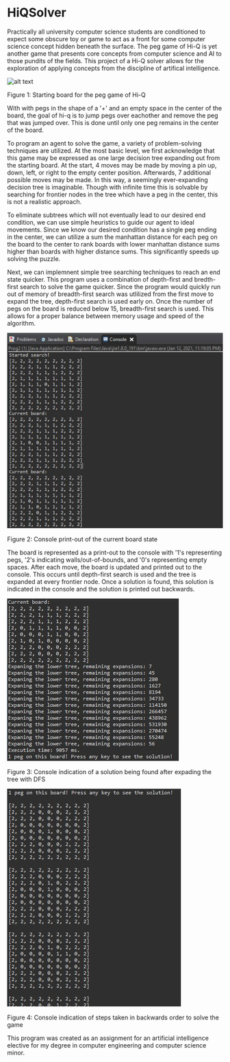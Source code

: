 # HiQSolver

Practically all university computer science students are conditioned to expect
some obscure toy or game to act as a front for some computer science concept 
hidden beneath the surface. The peg game of Hi-Q is yet another game that presents 
core concepts from computer science and AI to those pundits of the fields. This
project of a Hi-Q solver allows for the exploration of applying concepts
from the discipline of artifical intelligence. 

![alt text](https://en.wikipedia.org/wiki/Peg_solitaire#/media/File:Solitaire_01.jpg)

Figure 1: Starting board for the peg game of Hi-Q

With with pegs in the shape of a '+' and an empty space in the center of the board,
the goal of hi-q is to jump pegs over eachother and remove the peg that was jumped
over. This is done until only one peg remains in the center of the board.

To program an agent to solve the game, a variety of problem-solving techniques are
utilized. At the most basic level, we first acknowledge that this game may be
expressed as one large decision tree expanding out from the starting board. At the
start, 4 moves may be made by moving a pin up, down, left, or right to the empty
center position. Afterwards, 7 additional possible moves may be made. In this way,
a seemingly ever-expanding decision tree is imaginable. Though with infinite time
this is solvable by searching for frontier nodes in the tree which have a peg in
the center, this is not a realistic approach.

To eliminate subtrees which will not eventually lead to our desired end condition,
we can use simple heuristics to guide our agent to ideal movements. Since we 
know our desired condition has a single peg ending in the center, we can utilize
a sum the manhattan distance for each peg on the board to the center to rank 
boards with lower manhattan distance sums higher than boards with higher distance 
sums. This significantly speeds up solving the puzzle.

Next, we can implemnent simple tree searching techniques to reach an end state quicker.
This program uses a combination of depth-first and bredth-first search to solve
the game quicker. Since the program would quickly run out of memory of breadth-first
search was utlilized from the first move to expand the tree, depth-first search is used
early on. Once the number of pegs on the board is reduced below 15, breadth-first
search is used. This allows for a proper balance between memory usage and 
speed of the algorithm.

![alt text](https://github.com/tylerjzender/HiQSolver/blob/main/HiQSolver_Start.JPG?raw=true)

Figure 2: Console print-out of the current board state

The board is represented as a print-out to the console with '1's representing pegs,
'2's indicating walls/out-of-bounds, and '0's representing empty spaces. After
each move, the board is updated and printed out to the console. This occurs until
depth-first search is used and the tree is expanded at every frontier node. Once
a solution is found, this solution is indicated in the console and the solution
is printed out backwards.

![alt text](https://github.com/tylerjzender/HiQSolver/blob/main/HiQSolver_End.JPG?raw=true)

Figure 3: Console indication of a solution being found after expading the tree with DFS

![alt text](https://github.com/tylerjzender/HiQSolver/blob/main/HiQSolver_Solution.JPG?raw=true)

Figure 4: Console indication of steps taken in backwards order to solve the game

This program was created as an assignment for an artificial intelligence elective 
for my degree in computer engineering and computer science minor.

